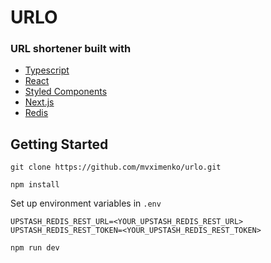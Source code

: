 # URLO

### URL shortener built with

- [Typescript](https://www.typescriptlang.org/)
- [React](https://reactjs.org/)
- [Styled Components](https://styled-components.com/)
- [Next.js](https://nextjs.org/)
- [Redis](https://redis.io/)

## Getting Started

```
git clone https://github.com/mvximenko/urlo.git
```

```
npm install
```

Set up environment variables in `.env`

```
UPSTASH_REDIS_REST_URL=<YOUR_UPSTASH_REDIS_REST_URL>
UPSTASH_REDIS_REST_TOKEN=<YOUR_UPSTASH_REDIS_REST_TOKEN>
```

```
npm run dev
```
